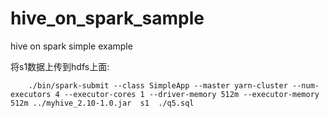 # hive_on_spark_sample
hive on spark simple example

将s1数据上传到hdfs上面:

        ./bin/spark-submit --class SimpleApp --master yarn-cluster --num-executors 4 --executor-cores 1 --driver-memory 512m --executor-memory 512m ../myhive_2.10-1.0.jar  s1  ./q5.sql 


